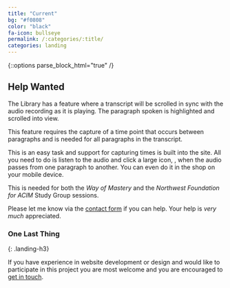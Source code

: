 ```yaml
---
title: "Current"
bg: "#f0808"
color: "black"
fa-icon: bullseye
permalink: /:categories/:title/
categories: landing
---
```

{::options parse_block_html="true" /}

## Help Wanted

The Library has a feature where a transcript will be scrolled in sync
with the audio recording as it is playing. The paragraph spoken is
highlighted and scrolled into view.

This feature requires the capture of a time point that occurs between
paragraphs and is needed for all paragraphs in the transcript.

This is an easy task and support for capturing times is built into the
site. All you need to do is listen to the audio and click a large icon,
<i class="fa fa-bullseye"></i>, when the audio passes from one
paragraph to another. You can even do it in the <i class="fa
fa-coffee"></i> shop on your <i class="fa fa-mobile"></i> mobile device.

This is needed for both the *Way of Mastery* and the *Northwest
Foundation for ACIM* Study Group sessions.

Please let me know via the [<i class="fa fa-envelope-o"></i> contact
form](/about/#send-me-a-message) if you can help. Your help is *very
much* appreciated.

### One Last Thing
{: .landing-h3}

If you have experience in website development or design and would like
to participate in this project you are most welcome and you are
encouraged to [<i class="fa fa-envelope-o"></i> get in
touch](/about/#send-me-a-message).

